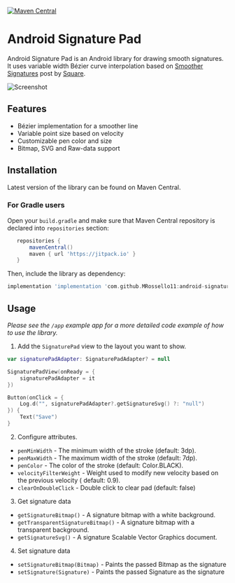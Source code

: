 [![Maven Central](https://maven-badges.herokuapp.com/maven-central/se.warting.signature/signature-pad/badge.png)](https://maven-badges.herokuapp.com/maven-central/se.warting.signature/signature-pad)

Android Signature Pad
====================

Android Signature Pad is an Android library for drawing smooth signatures. It uses variable width
Bézier curve interpolation based
on [Smoother Signatures](https://developer.squareup.com/blog/smoother-signatures) post
by [Square](https://squareup.com).

![Screenshot](/images/header.png)

## Features

* Bézier implementation for a smoother line
* Variable point size based on velocity
* Customizable pen color and size
* Bitmap, SVG and Raw-data support

## Installation

Latest version of the library can be found on Maven Central.

### For Gradle users

Open your `build.gradle` and make sure that Maven Central repository is declared into `repositories`
section:

```gradle
   repositories {
       mavenCentral()
       maven { url 'https://jitpack.io' }
   }
```

Then, include the library as dependency:

```gradle
implementation 'implementation 'com.github.MRossello11:android-signaturepad:<latest_version>'
```

## Usage

*Please see the `/app` example app for a more detailed code example of how to use the
library.*

1. Add the `SignaturePad` view to the layout you want to show.

```kotlin
var signaturePadAdapter: SignaturePadAdapter? = null

SignaturePadView(onReady = {
    signaturePadAdapter = it
})

Button(onClick = {
    Log.d("", signaturePadAdapter?.getSignatureSvg() ?: "null")
}) {
    Text("Save")
}
```

2. Configure attributes.

* `penMinWidth` - The minimum width of the stroke (default: 3dp).
* `penMaxWidth` - The maximum width of the stroke (default: 7dp).
* `penColor` - The color of the stroke (default: Color.BLACK).
* `velocityFilterWeight` - Weight used to modify new velocity based on the previous velocity (
  default: 0.9).
* `clearOnDoubleClick` - Double click to clear pad (default: false)

3. Get signature data

* `getSignatureBitmap()` - A signature bitmap with a white background.
* `getTransparentSignatureBitmap()` - A signature bitmap with a transparent background.
* `getSignatureSvg()` - A signature Scalable Vector Graphics document.

4. Set signature data
* `setSignatureBitmap(Bitmap)` - Paints the passed Bitmap as the signature
* `setSignature(Signature)` - Paints the passed Signature as the signature
